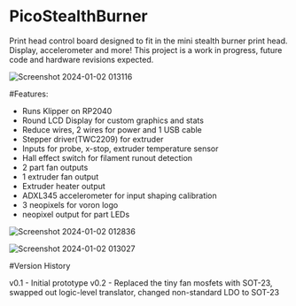 # PicoStealthBurner
Print head control board designed to fit in the mini stealth burner print head. Display, accelerometer and more! This project is a work in progress, future code and hardware revisions expected. 

![Screenshot 2024-01-02 013116](https://github.com/james-carl-git/PicoStealthBurner/assets/78581339/d8298910-f1dc-4790-a2fa-db9e24e1a563)


#Features:
- Runs Klipper on RP2040
- Round LCD Display for custom graphics and stats
- Reduce wires, 2 wires for power and 1 USB cable
- Stepper driver(TWC2209) for extruder
- Inputs for probe, x-stop, extruder temperature sensor
- Hall effect switch for filament runout detection
- 2 part fan outputs
- 1 extruder fan output
- Extruder heater output
- ADXL345 accelerometer for input shaping calibration
- 3 neopixels for voron logo
- neopixel output for part LEDs

![Screenshot 2024-01-02 012836](https://github.com/james-carl-git/PicoStealthBurner/assets/78581339/1134632e-56fe-4059-9b44-1a5c5d6b602b)

![Screenshot 2024-01-02 013027](https://github.com/james-carl-git/PicoStealthBurner/assets/78581339/f6b88fba-6347-4b96-8044-a7924675b536)

#Version History

v0.1 - Initial prototype
v0.2 - Replaced the tiny fan mosfets with SOT-23, swapped out logic-level translator, changed non-standard LDO to SOT-23
